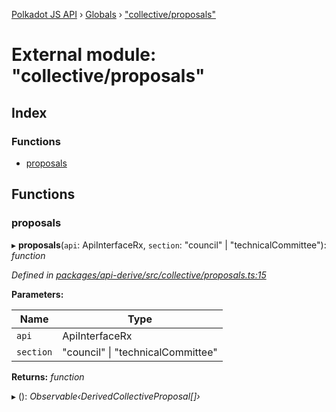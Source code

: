 [Polkadot JS API](../README.md) › [Globals](../globals.md) › ["collective/proposals"](_collective_proposals_.md)

# External module: "collective/proposals"

## Index

### Functions

* [proposals](_collective_proposals_.md#proposals)

## Functions

###  proposals

▸ **proposals**(`api`: ApiInterfaceRx, `section`: "council" | "technicalCommittee"): *function*

*Defined in [packages/api-derive/src/collective/proposals.ts:15](https://github.com/polkadot-js/api/blob/849f519efe/packages/api-derive/src/collective/proposals.ts#L15)*

**Parameters:**

Name | Type |
------ | ------ |
`api` | ApiInterfaceRx |
`section` | "council" &#124; "technicalCommittee" |

**Returns:** *function*

▸ (): *Observable‹DerivedCollectiveProposal[]›*
